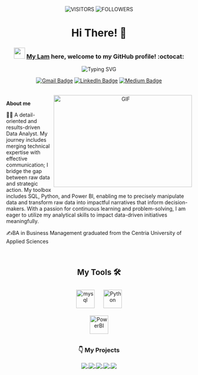 <div align="center">

<img alt="VISITORS" src="https://komarev.com/ghpvc/?username=mylamke&style=flat&labelColor=red&logo=github&label=PROFILE+VIEWS&color=971901"/>
<img alt="FOLLOWERS" src="https://img.shields.io/github/followers/mylamke?color=971901&logo=githubb&label=FOLLOWERS"/>

<h1> Hi There! 👋 </h1>




### <img src="https://media.giphy.com/media/WUlplcMpOCEmTGBtBW/giphy.gif" width="30">  [My Lam](https://www.linkedin.com/in/mylamke/) here, welcome to my GitHub profile! :octocat:
![Typing SVG](https://readme-typing-svg.demolab.com?font=Noto+Sans&weight=600&size=21&duration=2000&color=000000&background=FFFFFF&center=true&vCenter=true&width=435&lines=I'm+a+Data+Analyst%2C+;A+Business+Intelligence+Analyst )

[![Gmail Badge](https://img.shields.io/badge/-mylam7397-c14438?style=social&logo=Gmail&logoColor=red&link=mailto:mylam7397@gmail.com)](mailto:email@anuragsingh.dev)
[![LinkedIn Badge](https://img.shields.io/badge/-mylamke-blue?style=social&logo=Linkedin&logoColor=blue&link=https://www.linkedin.com/in/mylamke/)](https://www.linkedin.com/in/mylamke/)
[![Medium Badge](http://img.shields.io/badge/-mylam-1ca0f1?style=social&logo=Medium&logoColor=black&link=https://medium.com/@mylam)](https://medium.com/@mylam)

<br>

<img align="right" height="250" width="375" alt="GIF" src="IMG/quote.gif" />


</div>

 
**About me**

👩‍🎓 A detail-oriented and results-driven Data Analyst. My journey includes merging technical expertise with effective communication; I bridge the gap between raw data and strategic action. My toolbox includes SQL, Python, and Power BI, enabling me to precisely manipulate data and transform raw data into impactful narratives that inform decision-makers. With a passion for continuous learning and problem-solving, I am eager to utilize my analytical skills to impact data-driven initiatives meaningfully.

✍️BA in Business Management graduated from the Centria University of Applied Sciences

<br>

<div align="center">

## My Tools  🛠
<div align="center">  
<a href="https://https://www.mysql.com//" target="_blank"><img style="margin: 10px" src="https://profilinator.rishav.dev/skills-assets/mysql-original-wordmark.svg" alt="mysql" height="50" /></a>
<a href="https://www.python.org/" target="_blank"><img style="margin: 10px" src="https://profilinator.rishav.dev/skills-assets/python-original.svg" alt="Python" height="50" /></a>  
</div>
<a href="https://https://powerbi.microsoft.com/en-us/" target="_blank"><img style="margin: 10px" src="https://profilinator.rishav.dev/skills-assets/powerbi-microsoft-original.svg" alt="PowerBI" height="50" /></a>  
</div>

<div align="center">
 
### 👇 **My Projects**

<a href="https://github.com/mylamke/SQL-PBI_Inventory_Controlling">
  <!-- Change the `github-readme-stats.anuraghazra1.vercel.app` to `github-readme-stats.vercel.app`  -->
  <img align="center" src="https://github-readme-stats.vercel.app/api/pin/?username=mylamke&repo=SQL-PBI_Inventory_Controlling&theme=shadow_blue" />
</a>  

<a href="https://github.com/mylamke/SQL-Explore-Ecommerce-Dataset/tree/main">
  <!-- Change the `github-readme-stats.anuraghazra1.vercel.app` to `github-readme-stats.vercel.app`  -->
  <img align="center" src="https://github-readme-stats.vercel.app/api/pin/?username=mylamke&repo=SQL-Explore-Ecommerce-Dataset&theme=shadow_blue" />
</a>  

<a href="https://github.com/mylamke/ML_4G_service_project">
  <!-- Change the `github-readme-stats.anuraghazra1.vercel.app` to `github-readme-stats.vercel.app`  -->
  <img align="center" src="https://github-readme-stats.vercel.app/api/pin/?username=mylamke&repo=ML_4G_service_project&theme=shadow_blue" />
</a>  
<a href="https://github.com/mylamke/Python-RFM-Analysis">
  <!-- Change the `github-readme-stats.anuraghazra1.vercel.app` to `github-readme-stats.vercel.app`  -->
  <img align="center" src="https://github-readme-stats.vercel.app/api/pin/?username=mylamke&repo=Python-RFM-Analysis&theme=shadow_blue" />
</a> 
<a href="https://github.com/mylamke/Python_Cohort_Analysis">
  <!-- Change the `github-readme-stats.anuraghazra1.vercel.app` to `github-readme-stats.vercel.app`  -->
  <img align="center" src="https://github-readme-stats.vercel.app/api/pin/?username=mylamke&repo=Python_Cohort_Analysis&theme=shadow_blue" />
